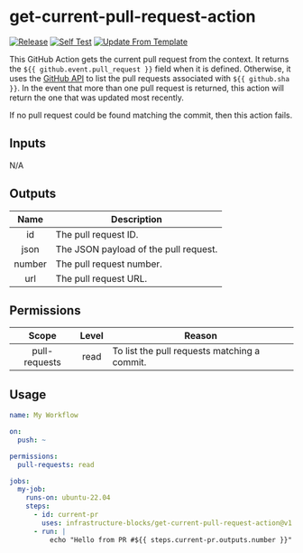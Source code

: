 # get-current-pull-request-action
[![Release](https://github.com/infrastructure-blocks/composite-action-template/actions/workflows/git-tag-semver-from-label.yml/badge.svg)](https://github.com/infrastructure-blocks/composite-action-template/actions/workflows/git-tag-semver-from-label.yml)
[![Self Test](https://github.com/infrastructure-blocks/composite-action-template/actions/workflows/self-test.yml/badge.svg)](https://github.com/infrastructure-blocks/composite-action-template/actions/workflows/self-test.yml)
[![Update From Template](https://github.com/infrastructure-blocks/get-current-pull-request-action/actions/workflows/update-from-template.yml/badge.svg)](https://github.com/infrastructure-blocks/get-current-pull-request-action/actions/workflows/update-from-template.yml)

This GitHub Action gets the current pull request from the context. It returns the `${{ github.event.pull_request }}`
field when it is defined. Otherwise, it uses the [GitHub API](https://docs.github.com/en/rest/commits/commits?apiVersion=2022-11-28#list-pull-requests-associated-with-a-commit)
to list the pull requests associated with `${{ github.sha }}`. In the event that more than one pull request is returned,
this action will return the one that was updated most recently.

If no pull request could be found matching the commit, then this action fails.

## Inputs

N/A

## Outputs

|  Name  | Description                           |
|:------:|---------------------------------------|
|   id   | The pull request ID.                  |
|  json  | The JSON payload of the pull request. |
| number | The pull request number.              |
|  url   | The pull request URL.                 |

## Permissions

|     Scope     | Level | Reason                                       |
|:-------------:|:-----:|----------------------------------------------|
| pull-requests | read  | To list the pull requests matching a commit. |

## Usage

```yaml
name: My Workflow

on:
  push: ~

permissions:
  pull-requests: read

jobs:
  my-job:
    runs-on: ubuntu-22.04
    steps:
      - id: current-pr
        uses: infrastructure-blocks/get-current-pull-request-action@v1
      - run: |
          echo "Hello from PR #${{ steps.current-pr.outputs.number }}"
```
